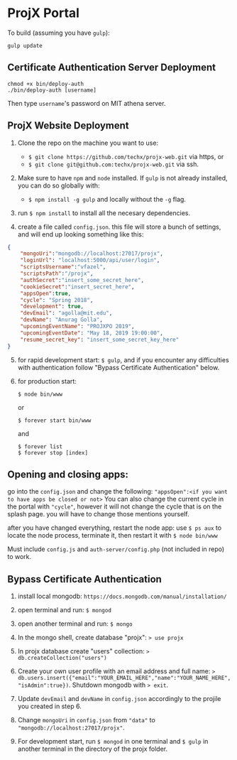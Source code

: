# ProjX Portal

To build (assuming you have `gulp`):
```
gulp update
```

## Certificate Authentication Server Deployment
```
chmod +x bin/deploy-auth
./bin/deploy-auth [username]
```
Then type `username`'s password on MIT athena server.

## ProjX Website Deployment

1. Clone the repo on the machine you want to use: 
    * `$ git clone https://github.com/techx/projx-web.git` via https, or
    * `$ git clone git@github.com:techx/projx-web.git` via ssh.

2. Make sure to have `npm` and `node` installed. If `gulp` is not already installed, you can do so globally with:
    * `$ npm install -g gulp` and locally without the `-g` flag. 

3. run `$ npm install` to install all the necesary dependencies.

4. create a file called `config.json`. this file will store a bunch of settings, and will end up looking something like this:
```JSON
{
    "mongoUri":"mongodb://localhost:27017/projx",
    "loginUrl": "localhost:5000/api/user/login",
    "scriptsUsername":"vfazel",
    "scriptsPath":"/projx",
    "authSecret":"insert_some_secret_here",
    "cookieSecret":"insert_secret_here",
    "appsOpen":true,
    "cycle": "Spring 2018",
    "development": true,
    "devEmail": "agolla@mit.edu",
    "devName": "Anurag Golla",
    "upcomingEventName": "PROJXPO 2019", 
    "upcomingEventDate": "May 18, 2019 19:00:00",
    "resume_secret_key": "insert_some_secret_key_here"
}
```

5. for rapid development start: `$ gulp`, and if you encounter any difficulties with authentication follow "Bypass Certificate Authentication" below.

6. for production start: 
    ```
    $ node bin/www
    ```
    or
    ```
    $ forever start bin/www
    ```
    and
    ```
    $ forever list
    $ forever stop [index]
    ```

## Opening and closing apps:
go into the `config.json` and change the following: 
`"appsOpen":<if you want to have apps be closed or not>`
You can also change the current cycle in the portal with `"cycle"`, however it will not change the cycle that is on the splash page. you will have to change those mentions yourself.

after you have changed everything, restart the node app:
use `$ ps aux` to locate the node process, terminate it, then restart it with `$ node bin/www`



Must include `config.js` and `auth-server/config.php` (not included in repo) to work.


## Bypass Certificate Authentication

1. install local mongodb: `https://docs.mongodb.com/manual/installation/`

2. open terminal and run: `$ mongod`

3. open another terminal and run: `$ mongo`

4. In the mongo shell, create database "projx": `> use projx`

5. In projx database create "users" collection: `> db.createCollection("users")`

6. Create your own user profile with an email address and full name: `>  db.users.insert({"email":"YOUR_EMAIL_HERE","name":"YOUR_NAME_HERE","isAdmin":true})`. Shutdown mongodb with `> exit`. 

7. Update `devEmail` and `devName` in `config.json` accordingly to the projile you created in step 6. 

8. Change `mongoUri` in `config.json` from `"data"` to `"mongodb://localhost:27017/projx"`. 

9. For development start, run `$ mongod` in one terminal and `$ gulp` in another terminal in the directory of the projx folder.
